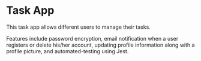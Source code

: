 # Task App

This task app allows different users to manage their tasks.

Features include password encryption, email notification when a user registers or delete his/her account, updating profile information along with a profile picture, and automated-testing using Jest.
